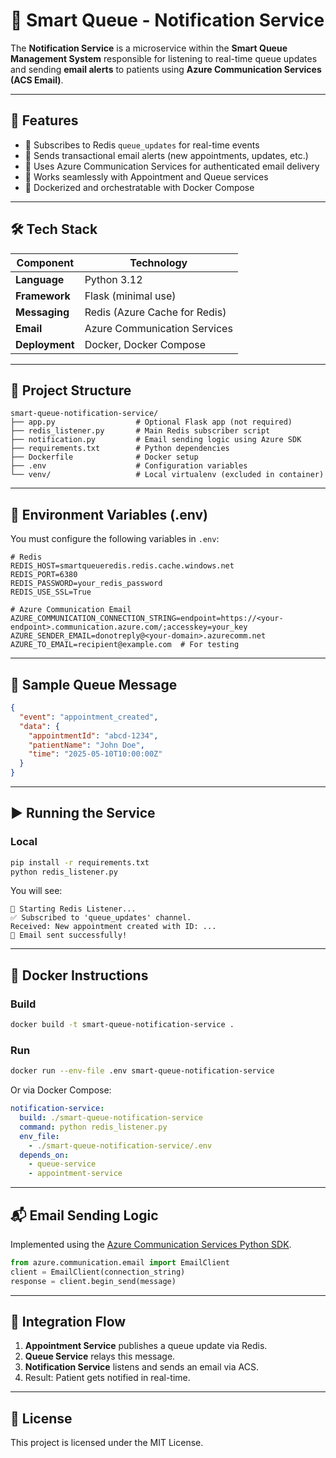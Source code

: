 # 📣 Smart Queue - Notification Service

The **Notification Service** is a microservice within the **Smart Queue Management System** responsible for listening to real-time queue updates and sending **email alerts** to patients using **Azure Communication Services (ACS Email)**.

---

## 🚀 Features

* 📨 Subscribes to Redis `queue_updates` for real-time events
* 📧 Sends transactional email alerts (new appointments, updates, etc.)
* 🔐 Uses Azure Communication Services for authenticated email delivery
* 🔄 Works seamlessly with Appointment and Queue services
* 🐳 Dockerized and orchestratable with Docker Compose

---

## 🛠️ Tech Stack

| Component      | Technology                    |
| -------------- | ----------------------------- |
| **Language**   | Python 3.12                   |
| **Framework**  | Flask (minimal use)           |
| **Messaging**  | Redis (Azure Cache for Redis) |
| **Email**      | Azure Communication Services  |
| **Deployment** | Docker, Docker Compose        |

---

## 📁 Project Structure

```
smart-queue-notification-service/
├── app.py                  # Optional Flask app (not required)
├── redis_listener.py       # Main Redis subscriber script
├── notification.py         # Email sending logic using Azure SDK
├── requirements.txt        # Python dependencies
├── Dockerfile              # Docker setup
├── .env                    # Configuration variables
└── venv/                   # Local virtualenv (excluded in container)
```

---

## 🔐 Environment Variables (.env)

You must configure the following variables in `.env`:

```env
# Redis
REDIS_HOST=smartqueueredis.redis.cache.windows.net
REDIS_PORT=6380
REDIS_PASSWORD=your_redis_password
REDIS_USE_SSL=True

# Azure Communication Email
AZURE_COMMUNICATION_CONNECTION_STRING=endpoint=https://<your-endpoint>.communication.azure.com/;accesskey=your_key
AZURE_SENDER_EMAIL=donotreply@<your-domain>.azurecomm.net
AZURE_TO_EMAIL=recipient@example.com  # For testing
```

---

## 🧪 Sample Queue Message

```json
{
  "event": "appointment_created",
  "data": {
    "appointmentId": "abcd-1234",
    "patientName": "John Doe",
    "time": "2025-05-10T10:00:00Z"
  }
}
```

---

## ▶️ Running the Service

### Local

```bash
pip install -r requirements.txt
python redis_listener.py
```

You will see:

```
📡 Starting Redis Listener...
✅ Subscribed to 'queue_updates' channel.
Received: New appointment created with ID: ...
📧 Email sent successfully!
```

---

## 🐳 Docker Instructions

### Build

```bash
docker build -t smart-queue-notification-service .
```

### Run

```bash
docker run --env-file .env smart-queue-notification-service
```

Or via Docker Compose:

```yaml
notification-service:
  build: ./smart-queue-notification-service
  command: python redis_listener.py
  env_file:
    - ./smart-queue-notification-service/.env
  depends_on:
    - queue-service
    - appointment-service
```

---

## 📬 Email Sending Logic

Implemented using the [Azure Communication Services Python SDK](https://learn.microsoft.com/en-us/azure/communication-services/quickstarts/email/send-email?pivots=programming-language-python).

```python
from azure.communication.email import EmailClient
client = EmailClient(connection_string)
response = client.begin_send(message)
```

---

## 🔄 Integration Flow

1. **Appointment Service** publishes a queue update via Redis.
2. **Queue Service** relays this message.
3. **Notification Service** listens and sends an email via ACS.
4. Result: Patient gets notified in real-time.

---

## 📄 License

This project is licensed under the MIT License.

